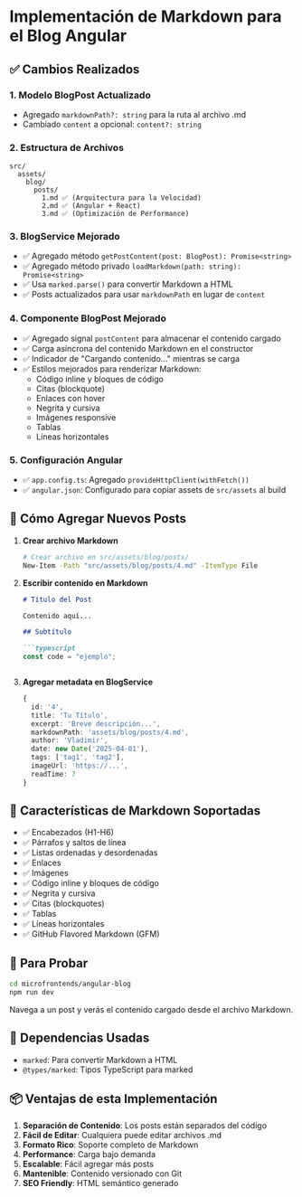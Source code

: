 # Implementación de Markdown para el Blog Angular

## ✅ Cambios Realizados

### 1. **Modelo BlogPost Actualizado**
- Agregado `markdownPath?: string` para la ruta al archivo .md
- Cambiado `content` a opcional: `content?: string`

### 2. **Estructura de Archivos**
```
src/
  assets/
    blog/
      posts/
        1.md ✅ (Arquitectura para la Velocidad)
        2.md ✅ (Angular + React)
        3.md ✅ (Optimización de Performance)
```

### 3. **BlogService Mejorado**
- ✅ Agregado método `getPostContent(post: BlogPost): Promise<string>`
- ✅ Agregado método privado `loadMarkdown(path: string): Promise<string>`
- ✅ Usa `marked.parse()` para convertir Markdown a HTML
- ✅ Posts actualizados para usar `markdownPath` en lugar de `content`

### 4. **Componente BlogPost Mejorado**
- ✅ Agregado signal `postContent` para almacenar el contenido cargado
- ✅ Carga asíncrona del contenido Markdown en el constructor
- ✅ Indicador de "Cargando contenido..." mientras se carga
- ✅ Estilos mejorados para renderizar Markdown:
  - Código inline y bloques de código
  - Citas (blockquote)
  - Enlaces con hover
  - Negrita y cursiva
  - Imágenes responsive
  - Tablas
  - Líneas horizontales

### 5. **Configuración Angular**
- ✅ `app.config.ts`: Agregado `provideHttpClient(withFetch())`
- ✅ `angular.json`: Configurado para copiar assets de `src/assets` al build

## 📝 Cómo Agregar Nuevos Posts

1. **Crear archivo Markdown**
   ```bash
   # Crear archivo en src/assets/blog/posts/
   New-Item -Path "src/assets/blog/posts/4.md" -ItemType File
   ```

2. **Escribir contenido en Markdown**
   ```markdown
   # Título del Post
   
   Contenido aquí...
   
   ## Subtítulo
   
   ```typescript
   const code = "ejemplo";
   ```
   ```

3. **Agregar metadata en BlogService**
   ```typescript
   {
     id: '4',
     title: 'Tu Título',
     excerpt: 'Breve descripción...',
     markdownPath: 'assets/blog/posts/4.md',
     author: 'Vladimir',
     date: new Date('2025-04-01'),
     tags: ['tag1', 'tag2'],
     imageUrl: 'https://...',
     readTime: 7
   }
   ```

## 🎨 Características de Markdown Soportadas

- ✅ Encabezados (H1-H6)
- ✅ Párrafos y saltos de línea
- ✅ Listas ordenadas y desordenadas
- ✅ Enlaces
- ✅ Imágenes
- ✅ Código inline y bloques de código
- ✅ Negrita y cursiva
- ✅ Citas (blockquotes)
- ✅ Tablas
- ✅ Líneas horizontales
- ✅ GitHub Flavored Markdown (GFM)

## 🚀 Para Probar

```bash
cd microfrontends/angular-blog
npm run dev
```

Navega a un post y verás el contenido cargado desde el archivo Markdown.

## 🔧 Dependencias Usadas

- `marked`: Para convertir Markdown a HTML
- `@types/marked`: Tipos TypeScript para marked

## 📦 Ventajas de esta Implementación

1. **Separación de Contenido**: Los posts están separados del código
2. **Fácil de Editar**: Cualquiera puede editar archivos .md
3. **Formato Rico**: Soporte completo de Markdown
4. **Performance**: Carga bajo demanda
5. **Escalable**: Fácil agregar más posts
6. **Mantenible**: Contenido versionado con Git
7. **SEO Friendly**: HTML semántico generado
